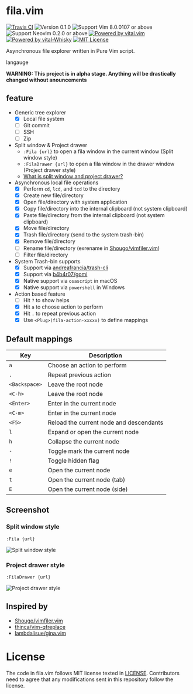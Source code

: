 # fila.vim
[![Travis CI](https://img.shields.io/travis/com/lambdalisue/fila.vim.svg?logo=travis)](https://travis-ci.com/lambdalisue/fila.vim)
![Version 0.1.0](https://img.shields.io/badge/version-0.1.0-yellow.svg)
![Support Vim 8.0.0107 or above](https://img.shields.io/badge/support-Vim%208.0.0107%20or%20above-yellowgreen.svg)
![Support Neovim 0.2.0 or above](https://img.shields.io/badge/support-Neovim%200.2.0%20or%20above-yellowgreen.svg)
[![Powered by vital.vim](https://img.shields.io/badge/powered%20by-vital.vim-80273f.svg)](https://github.com/vim-jp/vital.vim)
[![Powered by vital-Whisky](https://img.shields.io/badge/powered%20by-vital--Whisky-80273f.svg)](https://github.com/lambdalisue/vital-Whisky)
[![MIT License](https://img.shields.io/badge/license-MIT-blue.svg)](LICENSE)

Asynchronous file explorer written in Pure Vim script.

langauge

**WARNING: This project is in alpha stage. Anything will be drastically changed without anouncements**

## feature

- Generic tree explorer
    - [x] Local file system
    - [ ] Git commit
    - [ ] SSH
    - [ ] Zip
- Split window & Project drawer
    - `:Fila {url}` to open a fila window in the current window (Split window style)
    - `:FilaDrawer {url}` to open a fila window in the drawer window (Project drawer style)
    - [What is split window and project drawer?](http://vimcasts.org/blog/2013/01/oil-and-vinegar-split-windows-and-project-drawer/)
- Asynchronous local file operations
    - [x] Perform `cd`, `lcd`, and `tcd` to the directory
    - [x] Create new file/directory
    - [x] Open file/directory with system application
    - [x] Copy file/directory into the internal clipboard (not system clipboard)
    - [x] Paste file/directory from the internal clipboard (not system clipboard)
    - [x] Move file/directory
    - [x] Trash file/directory (send to the system trash-bin)
    - [x] Remove file/directory
    - [ ] Rename file/directory (exrename in [Shougo/vimfiler.vim](https://github.com/Shougo/vimfiler.vim))
    - [ ] Filter file/directory
- System Trash-bin supports
    - [x] Support via [andreafrancia/trash-cli](https://github.com/andreafrancia/trash-cli)
    - [x] Support via [b4b4r07/gomi](https://github.com/b4b4r07/gomi)
    - [x] Native support via `osascript` in macOS
    - [x] Native support via `powershell` in Windows
- Action based feature
    - [ ] Hit `?` to show helps
    - [x] Hit `a` to choose action to perform
    - [x] Hit `.` to repeat previous action
    - [x] Use `<Plug>(fila-action-xxxxx)` to define mappings

## Default mappings

| Key | Description |
| --- | --- |
| `a` | Choose an action to perform |
| `.` | Repeat previous action |
| `<Backspace>` | Leave the root node |
| `<C-h>` | Leave the root node |
| `<Enter>` | Enter in the current node |
| `<C-m>` | Enter in the current node |
| `<F5>` | Reload the current node and descendants |
| `l` | Expand or open the current node |
| `h` | Collapse the current node |
| `-` | Toggle mark the current node |
| `!` | Toggle hidden flag |
| `e` | Open the current node |
| `t` | Open the current node (tab) |
| `E` | Open the current node (side) |

## Screenshot

### Split window style
```
:Fila {url}
```

![Split window style](https://user-images.githubusercontent.com/546312/48725703-4e5cd880-ec70-11e8-9376-3d25c1a4fc0b.png)

### Project drawer style
```
:FilaDrawer {url}
```

![Project drawer style](https://user-images.githubusercontent.com/546312/48725677-40a75300-ec70-11e8-9577-23cd841ca137.png)

## Inspired by

- [Shougo/vimfiler.vim](https://github.com/Shougo/vimfiler.vim)
- [thinca/vim-qfreplace](https://github.com/thinca/vim-qfreplace)
- [lambdalisue/gina.vim](https://github.com/lambdalisue/gina.vim)

# License
The code in fila.vim follows MIT license texted in [LICENSE](./LICENSE).
Contributors need to agree that any modifications sent in this repository follow the license.
